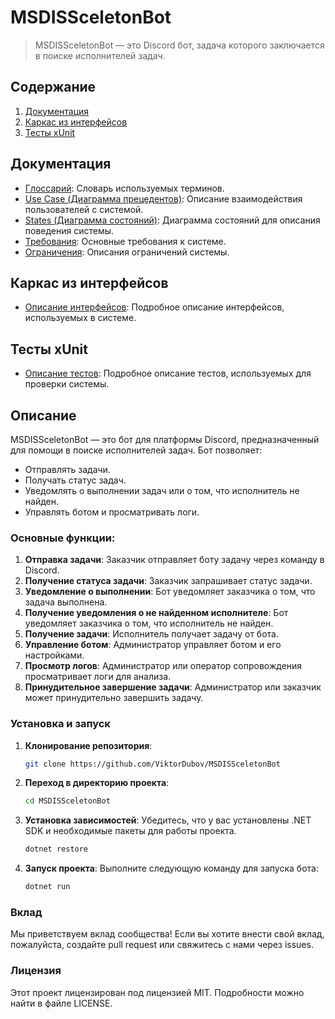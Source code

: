 # MSDISSceletonBot
> MSDISSceletonBot — это Discord бот, задача которого заключается в поиске исполнителей задач.

## Содержание
1. [Документация](#документация)
2. [Каркас из интерфейсов](#каркас-из-интерфейсов)
3. [Тесты xUnit](#тесты-xunit)

## Документация
- [Глоссарий](Docs/Glossary.md): Словарь используемых терминов.
- [Use Case (Диаграмма прецедентов)](Docs/UseCase/Readme.md): Описание взаимодействия пользователей с системой.
- [States (Диаграмма состояний)](Docs/States/Readme.md): Диаграмма состояний для описания поведения системы.
- [Требования](Docs/Requirements.md): Основные требования к системе.
- [Ограничения](Docs/Restrictions.md): Описания ограничений системы.

## Каркас из интерфейсов
- [Описание интерфейсов](Docs/Interfaces/Readme.md): Подробное описание интерфейсов, используемых в системе.

## Тесты xUnit
- [Описание тестов](Docs/Tests/Readme.md): Подробное описание тестов, используемых для проверки системы.

## Описание
MSDISSceletonBot — это бот для платформы Discord, предназначенный для помощи в поиске исполнителей задач. Бот позволяет:
- Отправлять задачи.
- Получать статус задач.
- Уведомлять о выполнении задач или о том, что исполнитель не найден.
- Управлять ботом и просматривать логи.

### Основные функции:
1. **Отправка задачи**: Заказчик отправляет боту задачу через команду в Discord.
2. **Получение статуса задачи**: Заказчик запрашивает статус задачи.
3. **Уведомление о выполнении**: Бот уведомляет заказчика о том, что задача выполнена.
4. **Получение уведомления о не найденном исполнителе**: Бот уведомляет заказчика о том, что исполнитель не найден.
5. **Получение задачи**: Исполнитель получает задачу от бота.
6. **Управление ботом**: Администратор управляет ботом и его настройками.
7. **Просмотр логов**: Администратор или оператор сопровождения просматривает логи для анализа.
8. **Принудительное завершение задачи**: Администратор или заказчик может принудительно завершить задачу.

### Установка и запуск

1. **Клонирование репозитория**:
   ```sh
   git clone https://github.com/ViktorDubov/MSDISSceletonBot
   ```

2. **Переход в директорию проекта**:
   ```sh
   cd MSDISSceletonBot
   ```

3. **Установка зависимостей**:
   Убедитесь, что у вас установлены .NET SDK и необходимые пакеты для работы проекта.
   ```sh
   dotnet restore
   ```

4. **Запуск проекта**:
   Выполните следующую команду для запуска бота:
   ```sh
   dotnet run
   ```
### Вклад
Мы приветствуем вклад сообщества! Если вы хотите внести свой вклад, пожалуйста, создайте pull
request или свяжитесь с нами через issues.

### Лицензия
Этот проект лицензирован под лицензией MIT. Подробности можно найти в файле LICENSE.